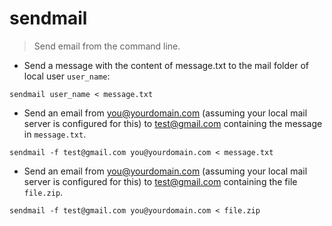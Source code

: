 # sendmail

> Send email from the command line.

- Send a message with the content of message.txt to the mail folder of local user `user_name`:

`sendmail user_name < message.txt`

- Send an email from you@yourdomain.com (assuming your local mail server is configured for this) to test@gmail.com containing the message in `message.txt`.

`sendmail -f test@gmail.com you@yourdomain.com < message.txt`

- Send an email from you@yourdomain.com (assuming your local mail server is configured for this) to test@gmail.com containing the file `file.zip`.

`sendmail -f test@gmail.com you@yourdomain.com < file.zip`
